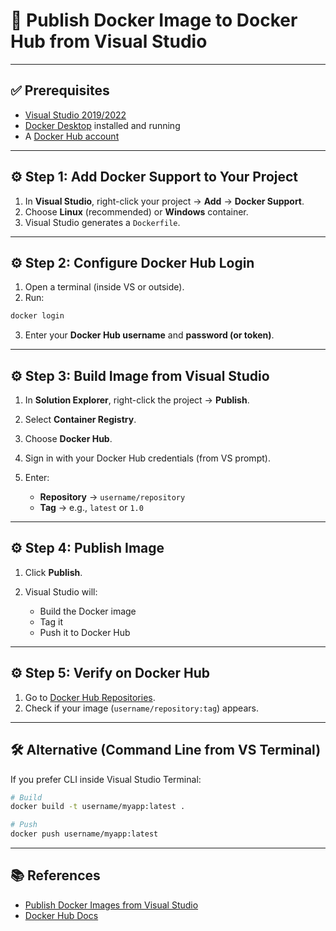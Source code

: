 # 🐳 Publish Docker Image to Docker Hub from Visual Studio

---

## ✅ Prerequisites

* [Visual Studio 2019/2022](https://visualstudio.microsoft.com/downloads/)
* [Docker Desktop](https://www.docker.com/products/docker-desktop) installed and running
* A [Docker Hub account](https://hub.docker.com/signup)

---

## ⚙️ Step 1: Add Docker Support to Your Project

1. In **Visual Studio**, right-click your project → **Add** → **Docker Support**.
2. Choose **Linux** (recommended) or **Windows** container.
3. Visual Studio generates a `Dockerfile`.

---

## ⚙️ Step 2: Configure Docker Hub Login

1. Open a terminal (inside VS or outside).
2. Run:

```bash
docker login
```

3. Enter your **Docker Hub username** and **password (or token)**.

---

## ⚙️ Step 3: Build Image from Visual Studio

1. In **Solution Explorer**, right-click the project → **Publish**.
2. Select **Container Registry**.
3. Choose **Docker Hub**.
4. Sign in with your Docker Hub credentials (from VS prompt).
5. Enter:

   * **Repository** → `username/repository`
   * **Tag** → e.g., `latest` or `1.0`

---

## ⚙️ Step 4: Publish Image

1. Click **Publish**.
2. Visual Studio will:

   * Build the Docker image
   * Tag it
   * Push it to Docker Hub

---

## ⚙️ Step 5: Verify on Docker Hub

1. Go to [Docker Hub Repositories](https://hub.docker.com/repositories).
2. Check if your image (`username/repository:tag`) appears.

---

## 🛠 Alternative (Command Line from VS Terminal)

If you prefer CLI inside Visual Studio Terminal:

```bash
# Build
docker build -t username/myapp:latest .

# Push
docker push username/myapp:latest
```

---

## 📚 References

* [Publish Docker Images from Visual Studio](https://learn.microsoft.com/en-us/visualstudio/containers/container-tools-publish?view=vs-2022)
* [Docker Hub Docs](https://docs.docker.com/docker-hub/)
